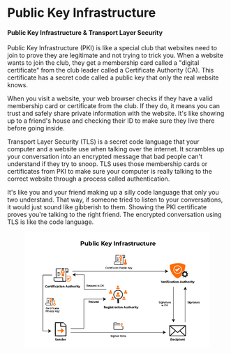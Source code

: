 # Public Key Infrastructure

#### Public Key Infrastructure & Transport Layer Security

Public Key Infrastructure (PKI) is like a special club that websites need to join to prove they are legitimate and not trying to trick you. When a website wants to join the club, they get a membership card called a "digital certificate" from the club leader called a Certificate Authority (CA). This certificate has a secret code called a public key that only the real website knows.

When you visit a website, your web browser checks if they have a valid membership card or certificate from the club. If they do, it means you can trust and safely share private information with the website. It's like showing up to a friend's house and checking their ID to make sure they live there before going inside.

Transport Layer Security (TLS) is a secret code language that your computer and a website use when talking over the internet. It scrambles up your conversation into an encrypted message that bad people can't understand if they try to snoop. TLS uses those membership cards or certificates from PKI to make sure your computer is really talking to the correct website through a process called authentication.

It's like you and your friend making up a silly code language that only you two understand. That way, if someone tried to listen to your conversations, it would just sound like gibberish to them. Showing the PKI certificate proves you're talking to the right friend. The encrypted conversation using TLS is like the code language.

<figure><img src="../../.gitbook/assets/education-center-public-key-infrastructure.jpg" alt=""><figcaption></figcaption></figure>

